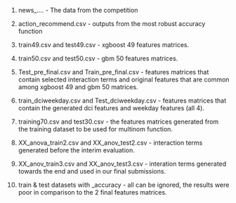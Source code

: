 1) news_.... - The data from the competition 

2) action_recommend.csv - outputs from the most robust accuracy function 

3) train49.csv and test49.csv - xgboost 49 features matrices. 

4) train50.csv and test50.csv - gbm 50 features matrices. 

5) Test_pre_final.csv and Train_pre_final.csv - features matrices that contain selected interaction terms and original features that are common among xgboost 49 and gbm 50 matrices. 

6) train_dciweekday.csv and Test_dciweekday.csv - features matrices that contain the generated dci features and weekday features (all 4). 

7) training70.csv and test30.csv - the features matrices generated from the training dataset to be used for multinom function. 

8) XX_anova_train2.csv and XX_anov_test2.csv - interaction terms generated before the interim evaluation. 

9) XX_anov_train3.csv and XX_anov_test3.csv - interation terms generated towards the end and used in our final submissions. 

10) train & test datasets with _accuracy - all can be ignored, the results were poor in comparison to the 2 final features matrices. 